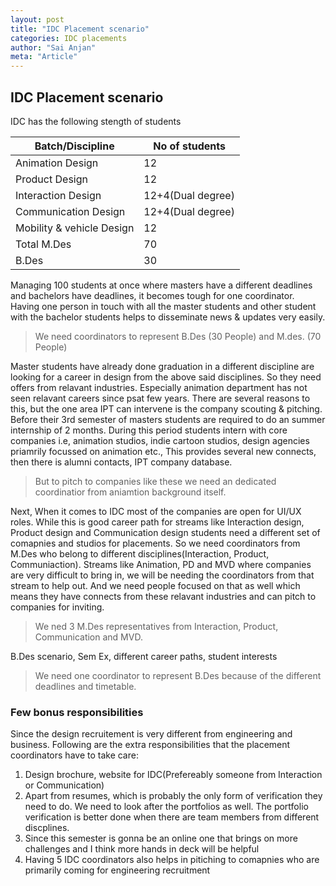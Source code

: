 ```yaml
---
layout: post
title: "IDC Placement scenario"
categories: IDC placements
author: "Sai Anjan"
meta: "Article"
---
```




## IDC Placement scenario

IDC has the following stength of students 

Batch/Discipline | No of students
--- | --- 
Animation Design | 12
Product Design | 12
Interaction Design | 12+4(Dual degree)
Communication Design | 12+4(Dual degree)
Mobility & vehicle Design | 12
Total M.Des | 70
B.Des | 30

Managing 100 students at once where masters have a different deadlines and bachelors have deadlines, it becomes tough for one coordinator. Having one person in touch with all the master students and other student with the bachelor students helps to disseminate news & updates very easily. 
> We need coordinators to represent B.Des (30 People) and M.des. (70 People)

Master students have already done graduation in a different discipline are looking for a career in design from the above said disciplines. So they need offers from relavant industries. Especially animation department has not seen relavant careers since psat few years. There are several reasons to this, but the one area IPT can intervene is the company scouting & pitching. Before their 3rd semester of masters students are required to do an summer internship of 2 months. During this period students intern with core companies i.e, animation studios, indie cartoon studios, design agencies priamrily focussed on animation etc., This provides several new connects, then there is alumni contacts, IPT company database.
> But to pitch to companies like these we need an dedicated coordinatior from aniamtion background itself.

Next, When it comes to IDC most of the companies are open for UI/UX roles. While this is good career path for streams like Interaction design, Product design and Communication design students need a different set of comapnies and studios for placements. So we need coordinators from M.Des who belong to different disciplines(Interaction, Product, Communiaction). Streams like Animation, PD and MVD where companies are very difficult to bring in, we will be needing the coordinators from that stream to help out. And we need people focused on that as well which means they have connects from these relavant industries and can pitch to companies for inviting.
> We ned 3 M.Des representatives from Interaction, Product, Communication and MVD.

B.Des scenario, Sem Ex, different career paths, student interests
> We need one coordinator to represent B.Des because of the different deadlines and timetable.

### Few bonus responsibilities

Since the design recruitement is very different from engineering and business. Following are the extra responsibilities that the placement coordinators have to take care:

1. Design brochure, website for IDC(Prefereably someone from Interaction or Communication)
2. Apart from resumes, which is probably the only form of verification they need to do. We need to look after the portfolios as well. The portfolio verification is better done when there are team members from different discplines.
3. Since this semester is gonna be an online one that brings on more challenges and I think more hands in deck will be helpful
4. Having 5 IDC coordinators also helps in pitiching to comapnies who are primarily coming for engineering recruitment